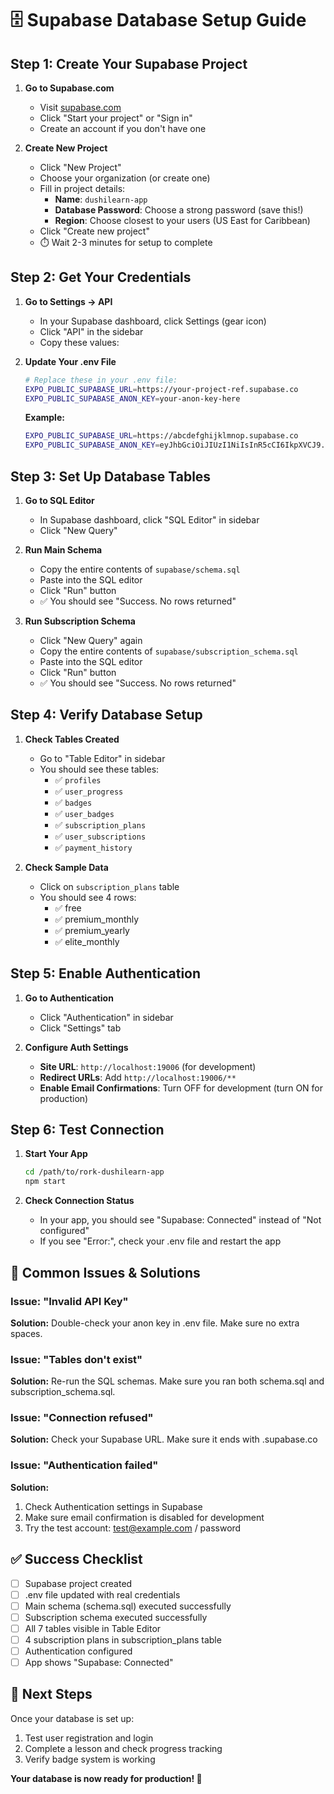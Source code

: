 # 🗄️ Supabase Database Setup Guide

## Step 1: Create Your Supabase Project

1. **Go to Supabase.com**
   - Visit [supabase.com](https://supabase.com)
   - Click "Start your project" or "Sign in"
   - Create an account if you don't have one

2. **Create New Project**
   - Click "New Project"
   - Choose your organization (or create one)
   - Fill in project details:
     - **Name**: `dushilearn-app`
     - **Database Password**: Choose a strong password (save this!)
     - **Region**: Choose closest to your users (US East for Caribbean)
   - Click "Create new project"
   - ⏱️ Wait 2-3 minutes for setup to complete

## Step 2: Get Your Credentials

1. **Go to Settings → API**
   - In your Supabase dashboard, click Settings (gear icon)
   - Click "API" in the sidebar
   - Copy these values:

2. **Update Your .env File**
   ```bash
   # Replace these in your .env file:
   EXPO_PUBLIC_SUPABASE_URL=https://your-project-ref.supabase.co
   EXPO_PUBLIC_SUPABASE_ANON_KEY=your-anon-key-here
   ```

   **Example:**
   ```bash
   EXPO_PUBLIC_SUPABASE_URL=https://abcdefghijklmnop.supabase.co
   EXPO_PUBLIC_SUPABASE_ANON_KEY=eyJhbGciOiJIUzI1NiIsInR5cCI6IkpXVCJ9...
   ```

## Step 3: Set Up Database Tables

1. **Go to SQL Editor**
   - In Supabase dashboard, click "SQL Editor" in sidebar
   - Click "New Query"

2. **Run Main Schema**
   - Copy the entire contents of `supabase/schema.sql`
   - Paste into the SQL editor
   - Click "Run" button
   - ✅ You should see "Success. No rows returned"

3. **Run Subscription Schema**
   - Click "New Query" again
   - Copy the entire contents of `supabase/subscription_schema.sql`
   - Paste into the SQL editor
   - Click "Run" button
   - ✅ You should see "Success. No rows returned"

## Step 4: Verify Database Setup

1. **Check Tables Created**
   - Go to "Table Editor" in sidebar
   - You should see these tables:
     - ✅ `profiles`
     - ✅ `user_progress`
     - ✅ `badges`
     - ✅ `user_badges`
     - ✅ `subscription_plans`
     - ✅ `user_subscriptions`
     - ✅ `payment_history`

2. **Check Sample Data**
   - Click on `subscription_plans` table
   - You should see 4 rows:
     - ✅ free
     - ✅ premium_monthly
     - ✅ premium_yearly
     - ✅ elite_monthly

## Step 5: Enable Authentication

1. **Go to Authentication**
   - Click "Authentication" in sidebar
   - Click "Settings" tab

2. **Configure Auth Settings**
   - **Site URL**: `http://localhost:19006` (for development)
   - **Redirect URLs**: Add `http://localhost:19006/**`
   - **Enable Email Confirmations**: Turn OFF for development (turn ON for production)

## Step 6: Test Connection

1. **Start Your App**
   ```bash
   cd /path/to/rork-dushilearn-app
   npm start
   ```

2. **Check Connection Status**
   - In your app, you should see "Supabase: Connected" instead of "Not configured"
   - If you see "Error:", check your .env file and restart the app

## 🚨 Common Issues & Solutions

### Issue: "Invalid API Key"
**Solution:** Double-check your anon key in .env file. Make sure no extra spaces.

### Issue: "Tables don't exist"
**Solution:** Re-run the SQL schemas. Make sure you ran both schema.sql and subscription_schema.sql.

### Issue: "Connection refused"
**Solution:** Check your Supabase URL. Make sure it ends with .supabase.co

### Issue: "Authentication failed"
**Solution:** 
1. Check Authentication settings in Supabase
2. Make sure email confirmation is disabled for development
3. Try the test account: test@example.com / password

## ✅ Success Checklist

- [ ] Supabase project created
- [ ] .env file updated with real credentials
- [ ] Main schema (schema.sql) executed successfully
- [ ] Subscription schema executed successfully
- [ ] All 7 tables visible in Table Editor
- [ ] 4 subscription plans in subscription_plans table
- [ ] Authentication configured
- [ ] App shows "Supabase: Connected"

## 🎉 Next Steps

Once your database is set up:
1. Test user registration and login
2. Complete a lesson and check progress tracking
3. Verify badge system is working

**Your database is now ready for production! 🚀**